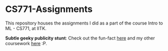 # CS771-Assignments
This repository houses the assignments I did as a part of the course Intro to ML - CS771, at IITK.

**Subtle geeky publicity stunt**: Check out the fun-fact [here](https://yatharth0610.github.io/blog/iitk-resources/cs-771/) and my other coursework [here](https://yatharth0610.github.io/blog/iitk-resources/) :P.
